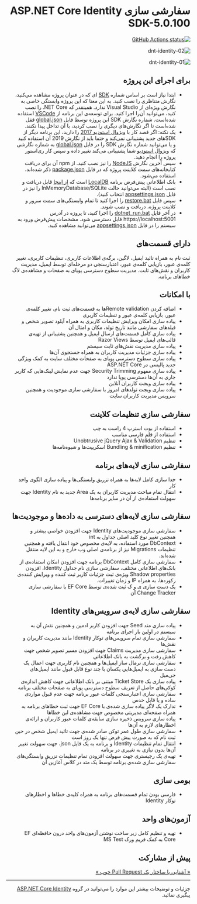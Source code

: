 ﻿<div dir="rtl">

# سفارشی سازی ASP.NET Core Identity SDK-5.0.100

<p>
  <a href="https://github.com/VahidN/DNTIdentity">
     <img alt="GitHub Actions status" src="https://github.com/VahidN/DNTIdentity/workflows/.NET%20Core%20Build/badge.svg">
  </a>
</p>

![dnt-identity-02](/src/ASPNETCoreIdentitySample/wwwroot/images/dnti02.png)

![dnt-identity-01](/src/ASPNETCoreIdentitySample/wwwroot/images/dnti01.png)

## برای اجرای این پروژه

- ابتدا نیاز است بر اساس شماره [SDK](https://dotnet.microsoft.com/download) ای که در عنوان پروژه مشاهده می‌کنید، نگارش متناظری را نصب کنید. به این معنا که این پروژه وابستگی خاصی به نگارش ویژه‌ای از Visual Studio ندارد. همینقدر که NET Core. را نصب کنید، می‌توانید آن‌را اجرا کنید. برای توسعه‌ی این برنامه از [VSCode](https://www.dotnettips.info/learningpaths/details/60) استفاده شده‌است. شماره نگارش SDK این پروژه توسط فایل [global.json‌](https://github.com/VahidN/DNTIdentity/blob/master/global.json#L3) قفل شده‌است تا اگر نگارش‌های دیگری را نصب کردید، با آن تداخل پیدا نکنند.
- یک نکته: اگر قصد کار با [ویژوال استودیو 2017](https://github.com/dotnet/announcements/issues/108) را دارید، این برنامه دیگر از SDKهای جدید پشتیبانی نمی‌کند و حتما باید از نگارش 2019 آن استفاده کنید و یا می‌توانید شماره نگارش SDK را در فایل [global.json‌](https://github.com/VahidN/DNTIdentity/blob/master/global.json#L3) به شماره نگارشی که [ویژوال استودیو](https://github.com/dotnet/announcements/issues/108) شما پشتیبانی می‌کند تغییر داده و سپس کار ری‌استور پروژه را انجام دهید.
- سپس آخرین نگارش [NodeJS](https://nodejs.org/en/download/current/) را نیز نصب کنید. از npm آن برای دریافت کتابخانه‌های سمت کلاینت پروژه که در فایل [package.json](https://github.com/VahidN/DNTIdentity/blob/master/src/ASPNETCoreIdentitySample/package.json) ذکر شده‌اند، استفاده می‌شود.
- بانک اطلاعاتی پیش‌فرض برنامه [LocalDB](https://www.dotnettips.info/post/2409) است که [از اینجا](https://download.microsoft.com/download/E/F/2/EF23C21D-7860-4F05-88CE-39AA114B014B/SqlLocalDB.msi) قابل دریافت و نصب است (البته می‌توانید حالت InMemoryDatabase/SQLite را نیز در فایل [appsettings.json](https://github.com/VahidN/DNTIdentity/blob/master/src/ASPNETCoreIdentitySample/appsettings.json#L47) انتخاب کنید).
- سپس فایل [restore.bat](https://github.com/VahidN/DNTIdentity/blob/master/src/ASPNETCoreIdentitySample/_0-restore.bat) را اجرا کنید تا تمام وابستگی‌های سمت سرور و کلاینت پروژه، دریافت و نصب شوند.
- در آخر فایل [dotnet_run.bat](https://github.com/VahidN/DNTIdentity/blob/master/src/ASPNETCoreIdentitySample/_1-dotnet_run.bat) را اجرا کنید، تا پروژه در آدرس https://localhost:5001 قابل دسترسی شود. مشخصات پیش‌فرض ورود به سیستم را در فایل [appsettings.json](https://github.com/VahidN/DNTIdentity/blob/master/src/ASPNETCoreIdentitySample/appsettings.json) می‌توانید مشاهده کنید.

## دارای قسمت‌های

ثبت نام به همراه تائید ایمیل، لاگین، برگه‌ی اطلاعات کاربری، تنظیمات کاربری، تغییر کلمه‌ی عبور، بازیابی کلمه‌ی عبور، اعتبارسنجی دو مرحله‌ای توسط ایمیل، مدیریت کاربران و نقش‌های ثابت. مدیریت سطوح دسترسی پویای به صفحات و مشاهده‌ی لاگ خطاهای برنامه.

## با امکانات

- اضافه کردن Remote validationها به قسمت‌های ثبت نام، تغییر کلمه‌ی عبور، بازیابی کلمه‌ی عبور و تنظیمات کاربری
- پیاده سازی امکان ویرایش تنظیمات کاربری به همراه آپلود تصویر شخص و فیلدهای سفارشی مانند تاریخ تولد، مکان و امثال آن
- پیاده سازی کامل قسمت‌های ارسال ایمیل و همچنین پشتیبانی از تهیه‌ی قالب‌های ایمیل توسط Razor Views
- پیاده سازی مدیریت نقش‌های ثابت سیستم
- پیاده سازی جزئیات مدیریت کاربران به همراه جستجوی آن‌ها
- پیاده سازی سطوح دسترسی پویای به صفحات مختلف سایت به کمک ویژگی جدید پالیسی در ASP.NET Core
- پیاده سازی مفهوم Security Trimming جهت عدم نمایش لینک‌هایی که کاربر جاری به آن‌ها دسترسی پویا ندارد
- پیاده سازی ویجت کاربران آنلاین
- پیاده سازی ویجت تولدهای امروز با سفارشی سازی موجودیت و همچنین سرویس مدیریت کاربران سایت

## سفارشی سازی تنظیمات کلاینت

- استفاده از بوت استرپ 4 راست به چپ
- استفاده از قلم فارسی مناسب
- تنظیم Unobtrusive jQuery Ajax & Validation
- تنظیم Bundling & minification اسکریپت‌ها و شیوه‌نامه‌ها

## سفارشی سازی لایه‌های برنامه

- جدا سازی کامل لایه‌ها به همراه تزریق وابستگی‌ها و پیاده سازی الگوی واحد کار
- انتقال تمام مباحث مدیریت کاربران به یک Area جدید به نام Identity جهت سهولت استفاده‌ی از آن در سایر برنامه‌ها

## سفارشی سازی لایه‌ها‌ی دسترسی به داده‌ها و موجودیت‌ها

- سفارشی سازی موجودیت‌های Identity جهت افزودن خواصی بیشتر و همچنین تغییر نوع کلید اصلی جداول به int
- DbContext مورد استفاده، به لایه‌ی مخصوص خود انتقال یافته و همچنین تنظیمات Migrations نیز از برنامه‌ی اصلی وب خارج و به این لایه منتقل شده‌اند.
- سفارشی سازی کامل DbContext برنامه جهت افزودن امکان استفاده‌ی از بانک‌های اطلاعاتی مختلف، سفارشی سازی نام جداول Identity، افزودن Shadow properties ویژه‌ی ثبت جزئیات کاربر ثبت کننده و ویرایش کننده‌ی رکوردها، به همراه IP‌ و زمان تغییرات.
- یک دست سازی ی و ک ثبت شده‌ی توسط EF Core با سفارشی سازی Change Tracker آن

## سفارشی سازی لایه‌ی سرویس‌های Identity

- پیاده سازی متد Seed جهت افزودن کاربر ادمین و همچنین نقش آن به سیستم در اولین بار اجرای برنامه
- سفارشی سازی تمام سرویس‌های توکار Identity مانند مدیریت کاربران و نقش‌ها
- سفارشی سازی مدیریت Claims جهت افزودن مسیر تصویر شخص جهت کاهش رفت و برگشت به بانک اطلاعاتی
- سفارشی سازی نرمال ساز ایمیل‌ها و همچنین نام کاربری جهت اعمال یک دست سازی به ایمیل‌هایی یکسان با چند نوع قابل قبول مانند ایمیل‌های جی‌میل
- پیاده سازی یک Ticket Store مبتنی بر بانک اطلاعاتی جهت کاهش اندازه‌ی کوکی‌های حاصل از تعریف سطوح دسترسی پویای به صفحات مختلف برنامه
- سفارشی سازی اعتبارسنجی کلمات عبور برنامه جهت عدم قبول مواردی ساده و یا قابل حدس
- تدارک یک لاگر پیاده سازی شده‌ی با EF Core جهت ثبت خطاهای برنامه به همراه صفحه‌ای مدیریتی مخصوص جهت مشاهده‌ی این خطاها
- پیاده سازی سرویس ذخیره سازی سابقه‌ی کلمات عبور کاربران و ارائه‌ی اخطارهای لازم به آن‌ها
- سفارشی سازی طول عمر توکن صادر شده‌ی جهت تائید ایمیل شخص در حین ثبت نام که به صورت پیش فرض تنها یک روز است
- انتقال تمام تنظیمات Identity و برنامه به یک فایل json، جهت سهولت تغییر آن‌ها بدون نیازی به تغییری در برنامه
- تهیه‌ی یک رجیستری جهت سهولت افزودن تمام تنظیمات تزریق وابستگی‌های سفارشی سازی شده‌ی برنامه توسط یک متد در کلاس آغازین آن

## بومی سازی

- فارسی بودن تمام قسمت‌های برنامه به همراه کلیه‌ی خطاها و اخطارهای توکار Identity

## آزمون‌های واحد

- تهیه و تنظیم کامل زیر ساخت نوشتن آزمون‌های واحد درون حافظه‌ای EF Core به کمک فریم ورک MS Test

## پیش از مشارکت

[« آشنایی با ساختار یک Pull Request خوب »](http://www.dotnettips.info/post/2033)

---

جزئیات و توضیحات بیشتر این موارد را می‌توانید در گروه [ASP.NET Core Identity](http://www.dotnettips.info/search/label/asp.net%20core%20identity) پیگیری نمائید.
